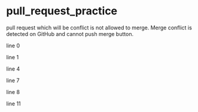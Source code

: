 # pull_request_practice

pull request which will be conflict is not allowed to merge.
Merge conflict is detected on GitHub and cannot push merge button.

line 0

line 1

line 4

line 7

line 8

line 11
